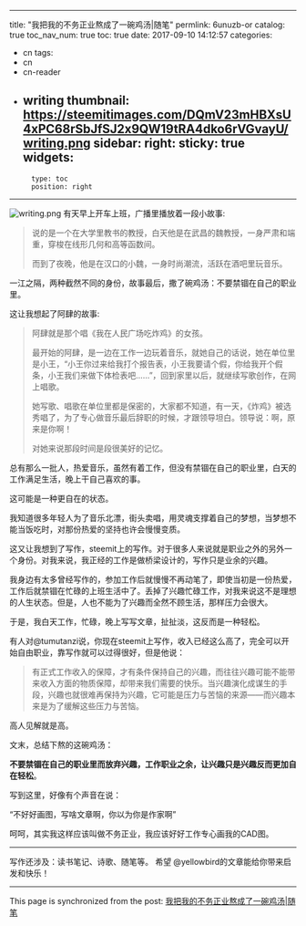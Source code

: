 
---
title: "我把我的不务正业熬成了一碗鸡汤|随笔"
permlink: 6unuzb-or
catalog: true
toc_nav_num: true
toc: true
date: 2017-09-10 14:12:57
categories:
- cn
tags:
- cn
- cn-reader
- writing
thumbnail: https://steemitimages.com/DQmV23mHBXsU4xPC68rSbJfSJ2x9QW19tRA4dko6rVGvayU/writing.png
sidebar:
    right:
        sticky: true
widgets:
    -
        type: toc
        position: right
---


![writing.png](https://steemitimages.com/DQmV23mHBXsU4xPC68rSbJfSJ2x9QW19tRA4dko6rVGvayU/writing.png)
有天早上开车上班，广播里播放着一段小故事:

>说的是一个在大学里教书的教授，白天他是在武昌的魏教授，一身严肃和端重，穿梭在线形几何和高等函数间。
>
>而到了夜晚，他是在汉口的小魏，一身时尚潮流，活跃在酒吧里玩音乐。

一江之隔，两种截然不同的身份，故事最后，撒了碗鸡汤：不要禁锢在自己的职业里。

这让我想起了阿肆的故事:

>阿肆就是那个唱《我在人民广场吃炸鸡》的女孩。
>
>最开始的阿肆，是一边在工作一边玩着音乐，就她自己的话说，她在单位里是小王，“小王你过来给我打个报告表，小王我要请个假，你给我开个假条，小王我们来做下体检表吧……”，回到家里以后，就继续写歌创作，在网上唱歌。
>
>她写歌、唱歌在单位里都是保密的，大家都不知道，有一天，《炸鸡》被选秀唱了，为了专心做音乐最后辞职的时候，才跟领导坦白。领导说：啊，原来是你啊！
>
>对她来说那段时间是段很美好的记忆。

总有那么一批人，热爱音乐，虽然有着工作，但没有禁锢在自己的职业里，白天的工作满足生活，晚上干自己喜欢的事。

这可能是一种更自在的状态。

我知道很多年轻人为了音乐北漂，街头卖唱，用灵魂支撑着自己的梦想，当梦想不能当饭吃时，对那份热爱的坚持也许会慢慢变质。

这又让我想到了写作，steemit上的写作。对于很多人来说就是职业之外的另外一个身份。对我来说，我正经的工作是做桥梁设计的，写作只是业余的兴趣。

我身边有太多曾经写作的，参加工作后就慢慢不再动笔了，即使当初是一份热爱，工作后就禁锢在忙碌的上班生活中了。丢掉了兴趣忙碌工作，对我来说这不是理想的人生状态。但是，人也不能为了兴趣而全然不顾生活，那样压力会很大。

于是，我白天工作，忙碌，晚上写写文章，扯扯淡，这反而是一种轻松。

有人对@tumutanzi说，你现在steemit上写作，收入已经这么高了，完全可以开始自由职业，靠写作就可以过得很好，但是他说：

>有正式工作收入的保障，才有条件保持自己的兴趣，而往往兴趣可能不能带来收入方面的物质保障，却带来我们需要的快乐。当兴趣演化成谋生的手段，兴趣也就很难再保持为兴趣，它可能是压力与苦恼的来源——而兴趣本来是为了缓解这些压力与苦恼。

高人见解就是高。

文末，总结下熬的这碗鸡汤：

**不要禁锢在自己的职业里而放弃兴趣，工作职业之余，让兴趣只是兴趣反而更加自在轻松**。

写到这里，好像有个声音在说：

“不好好画图，写啥文章啊，你以为你是作家啊”

呵呵，其实我这样应该叫做不务正业，我应该好好工作专心画我的CAD图。

---

写作还涉及：读书笔记、诗歌、随笔等。
希望 @yellowbird的文章能给你带来启发和快乐！

- - -

This page is synchronized from the post: [我把我的不务正业熬成了一碗鸡汤|随笔](https://steemit.com/@yellowbird/6unuzb-or)
